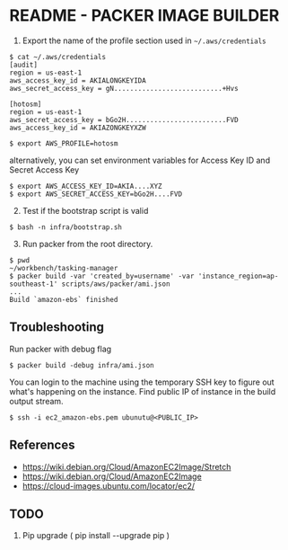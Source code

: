 # README - PACKER IMAGE BUILDER

1. Export the name of the profile section used in `~/.aws/credentials`

```
$ cat ~/.aws/credentials
[audit]
region = us-east-1
aws_access_key_id = AKIALONGKEYIDA
aws_secret_access_key = gN...........................+Hvs

[hotosm]
region = us-east-1
aws_secret_access_key = bGo2H.........................FVD
aws_access_key_id = AKIAZONGKEYXZW

$ export AWS_PROFILE=hotosm
```

alternatively, you can set environment variables for Access Key ID and Secret
Access Key

```
$ export AWS_ACCESS_KEY_ID=AKIA....XYZ
$ export AWS_SECRET_ACCESS_KEY=bGo2H....FVD
```

2. Test if the bootstrap script is valid

```
$ bash -n infra/bootstrap.sh
```

3. Run packer from the root directory.

```
$ pwd
~/workbench/tasking-manager
$ packer build -var 'created_by=username' -var 'instance_region=ap-southeast-1' scripts/aws/packer/ami.json
...
Build `amazon-ebs` finished
```

## Troubleshooting

Run packer with debug flag

```
$ packer build -debug infra/ami.json
```

You can login to the machine using the temporary SSH key to figure out what's
happening on the instance. Find public IP of instance in the build output
stream.

```
$ ssh -i ec2_amazon-ebs.pem ubunutu@<PUBLIC_IP>
```

## References

- https://wiki.debian.org/Cloud/AmazonEC2Image/Stretch
- https://wiki.debian.org/Cloud/AmazonEC2Image
- https://cloud-images.ubuntu.com/locator/ec2/

## TODO

1. Pip upgrade ( pip install --upgrade pip )
